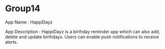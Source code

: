 # Group14

App Name : HappiDayz

App Description : HappiDayz is a birthday reminder app which can also add, delete and update birthdays. Users can enable push notifications to receive alerts. 
